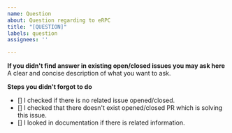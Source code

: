 ```yaml
---
name: Question
about: Question regarding to eRPC
title: "[QUESTION]"
labels: question
assignees: ''

---
```


**If you didn't find answer in existing open/closed issues you may ask here**
A clear and concise description of what you want to ask.

**Steps you didn't forgot to do**

- [] I checked if there is no related issue opened/closed.
- [] I checked that there doesn't exist opened/closed PR which is solving this issue.
- [] I looked in documentation if there is related information.
